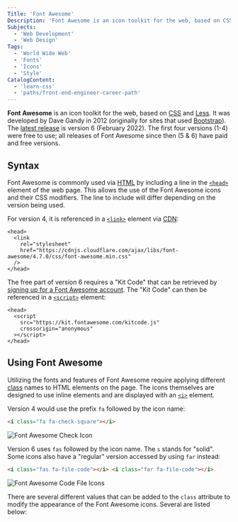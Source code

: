 ```yaml
---
Title: 'Font Awesome'
Description: 'Font Awesome is an icon toolkit for the web, based on CSS and Less.'
Subjects:
  - 'Web Development'
  - 'Web Design'
Tags:
  - 'World Wide Web'
  - 'Fonts'
  - 'Icons'
  - 'Style'
CatalogContent:
  - 'learn-css'
  - 'paths/front-end-engineer-career-path'
---
```


**Font Awesome** is an icon toolkit for the web, based on [CSS](https://www.codecademy.com/resources/docs/css) and [Less](https://lesscss.org/). It was developed by Dave Gandy in 2012 (originally for sites that used [Bootstrap](https://www.codecademy.com/resources/docs/general/bootstrap)). The [latest release](https://fontawesome.com/versions) is version 6 (February 2022). The first four versions (1-4) were free to use; all releases of Font Awesome since then (5 & 6) have paid and free versions.

## Syntax

Font Awesome is commonly used via [HTML](https://www.codecademy.com/resources/docs/html) by including a line in the [`<head>`](https://www.codecademy.com/resources/docs/html/elements/head) element of the web page. This allows the use of the Font Awesome icons and their CSS modifiers. The line to include will differ depending on the version being used.

For version 4, it is referenced in a [`<link>`](https://www.codecademy.com/resources/docs/html/elements/link) element via [CDN](https://www.codecademy.com/resources/docs/general/cdn):

```pseudo
<head>
  <link
    rel="stylesheet"
    href="https://cdnjs.cloudflare.com/ajax/libs/font-awesome/4.7.0/css/font-awesome.min.css"
  />
</head>
```

The free part of version 6 requires a "Kit Code" that can be retrieved by [signing up for a Font Awesome account](https://fontawesome.com/start). The "Kit Code" can then be referenced in a [`<script>`](https://www.codecademy.com/resources/docs/html/elements/script) element:

```pseudo
<head>
  <script
    src="https://kit.fontawesome.com/kitcode.js"
    crossorigin="anonymous"
  ></script>
</head>
```

## Using Font Awesome

Utilizing the fonts and features of Font Awesome require applying different [class](https://www.codecademy.com/resources/docs/html/classes) names to HTML elements on the page. The icons themselves are designed to use inline elements and are displayed with an [`<i>`](https://www.codecademy.com/resources/docs/html/elements/i) element.

Version 4 would use the prefix `fa` followed by the icon name:

```html
<i class="fa fa-check-square"></i>
```

![Font Awesome Check Icon](https://raw.githubusercontent.com/Codecademy/docs/main/media/font-awesome-check.png)

Version 6 uses `fas` followed by the icon name. The `s` stands for "solid". Some icons also have a "regular" version accessed by using `far` instead:

```html
<i class="fas fa-file-code"></i> <i class="far fa-file-code"></i>
```

![Font Awesome Code File Icons](https://raw.githubusercontent.com/Codecademy/docs/main/media/font-awesome-code.png)

There are several different values that can be added to the `class` attribute to modify the appearance of the Font Awesome icons. Several are listed below:
